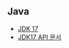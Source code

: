 Java
---------------
* [JDK 17](https://www.oracle.com/java/technologies/downloads/#jdk17-windows)
* [JDK17 API 문서](https://docs.oracle.com/en/java/javase/17/docs/api/index.html)
